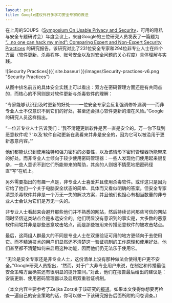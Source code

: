 ```yaml
---
layout: post
title: Google建议外行多学习安全专家的做法
---
```


在上周的SOUPS（[Symposium On Usable Privacy and Security](https://cups.cs.cmu.edu/soups/2015/)，可用的隐私与安全专题研讨会）年度会议上，来自Google的三位研究人员发表了一篇题为 [“...no one can hack my mind”: Comparing Expert and Non-Expert Security Practices](https://www.usenix.org/system/files/conference/soups2015/soups15-paper-ion.pdf) 的研究报告。该研究对比了231位安全专家和294位非专业人士在四个方面（软件更新、杀毒程序、账号安全以及对安全问题的关心程度）具体理解与实践。

![Security Practices]({{ site.baseurl }}/images/Security-practices-v6.png "Security Practices")

从图中排名前五的具体安全实践上可以看出：双方在密码管理方面还是有共同点的，而核心的不同则是对软件更新与杀毒软件的理解：

“专家能够认识到及时更新的好处——一位安全专家会反复强调修补漏洞——而非专业人士不仅意识不到它们的好处，甚至还会担心软件更新的潜在风险。”Google的研究人员这样指出。

“一位非专业人士告诉我们：’我不清楚更新软件是否一直是安全的。万一你下载到恶意软件呢？’以及‘软件自动更新在我看来并非是安全的，因为它可以被滥用于更新恶意内容。’”

他们都能认识到使用独特和强力密码的必要性，以及该情形下密码管理器所能带来的好处。而非专业人士倾向于较少使用密码管理器：一些人发现他们使用起来很复杂，一些人意识不到它们所能带来的帮助，其余的人则极不情愿地把密码径直“写”在纸上。

另外需要指出的有趣一点是，非专业人士喜爱并且使用杀毒软件。或许这只是因为它给了他们一个关于电脑安全状态的简单、具体而又看似明确的答案。但安全专家清楚杀毒软件并非是一个万无一失的解决方案，并且他们也担心有相当数量的非专业人士会认为它们是万无一失的。

非专业人士看起来会避开那些他们并不熟悉的网站，然后持续访问那些可信的网站同时坚信这类站点会是永远安全的。他们明显没有意识到的事实是，大多数的恶意软件网站并非是那些恶意攻击站点，而是那些被用来传播恶意软件的被攻击站点。

最后，这两组人群最大的不同是专业人士在双重验证可用的地方更倾向于去使用它。而不精通技术的用户们显然还不清楚这一验证机制的工作原理和使用好处，他们甚至都不清楚如何来启用这种功能，因而他们仍无法乐于使用它。

“无论是安全专家还是非专业人士，这份清单上没有那种做法会使得用户更不安全。”Google研究人员指出，“然而，对于广大非专业用户来说，在制定和传播最佳安全策略方面确实还有很明显的提升空间。”对此，他们在报告最后给出的建议是：安装更新、使用密码管理器以及启用双重验证机制。

（本文内容主要参考了Zeljka Zorz关于该研究的[报道](http://www.net-security.org/secworld.php?id=18659)。如果本文使得你想要再检查一遍自己的安全策略的话，你可以做一下该研究报告后面所附的问卷调查。）
